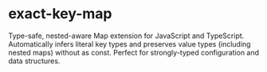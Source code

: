 # exact-key-map
Type-safe, nested-aware Map extension for JavaScript and TypeScript. Automatically infers literal key types and preserves value types (including nested maps) without as const. Perfect for strongly-typed configuration and data structures.
